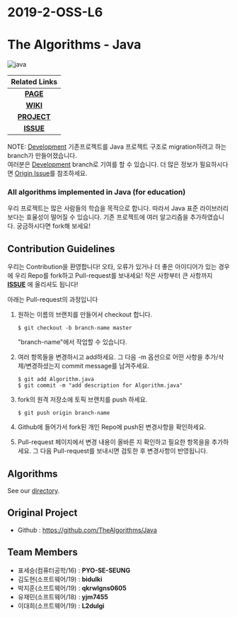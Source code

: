 # 2019-2-OSS-L6
# The Algorithms - Java

![java](https://user-images.githubusercontent.com/50112565/70425133-f92a7980-1ab3-11ea-85b9-23d5dd68d49e.png)


| Related Links  |
| :----: |
| [**PAGE**](https://19-2-SKKU-OSS.github.io/2019-2-OSS-L6/) |
| [**WIKI**](https://github.com/19-2-SKKU-OSS/2019-2-OSS-L6/wiki)    |
| [**PROJECT**](https://github.com/19-2-SKKU-OSS/2019-2-OSS-L6/)     |
| [**ISSUE**](https://github.com/19-2-SKKU-OSS/2019-2-OSS-L6/issues) |


NOTE: [Development](https://github.com/TheAlgorithms/Java/tree/Development) 기존프로젝트를 Java 프로젝트 구조로 migration하려고 하는 branch가 만들어졌습니다.  
여러분은 [Development](https://github.com/TheAlgorithms/Java/tree/Development) branch로 기여를 할 수 있습니다.
더 많은 정보가 필요하시다면 [Origin Issue](https://github.com/TheAlgorithms/Java/issues/474)를 참조하세요.  



### All algorithms implemented in Java (for education)
우리 프로젝트는 많은 사람들의 학습을 목적으로 합니다. 따라서 Java 표준 라이브러리 보다는 효율성이 떨어질 수 있습니다.
기존 프로젝트에 여러 알고리즘을 추가하였습니다. 궁금하시다면 fork해 보세요!

## Contribution Guidelines
우리는 Contribution을 환영합니다! 
오타, 오류가 있거나 더 좋은 아이디어가 있는 경우에 우리 Repo를 fork하고 Pull-request를 보내세요!
작은 사항부터 큰 사항까지 [**ISSUE**](https://github.com/19-2-SKKU-OSS/2019-2-OSS-L6/issues) 에 올리셔도 됩니다!

아래는 Pull-request의 과정입니다
1. 원하는 이름의 브랜치를 만들어서 checkout 합니다.

   `$ git checkout -b branch-name master`

   "branch-name"에서 작업할 수 있습니다.

2. 여러 항목들을 변경하시고 add하세요. 그 다음 -m 옵션으로 어떤 사항을 추가/삭제/변경하셨는지 commit message를 남겨주세요.

    `$ git add Algorithm.java`  
    `$ git commit -m "add description for Algorithm.java"`
    
3. fork의 원격 저장소에 토픽 브랜치를 push 하세요.

   `$ git push origin branch-name`

4. Github에 들어가서 fork된 개인 Repo에 push된 변경사항을 확인하세요.

5. Pull-request 페이지에서 변경 내용이 올바른 지 확인하고 필요한 항목을을 추가하세요. 그 다음 Pull-request를 보내시면 검토한 후 변경사항이 반영됩니다.

## Algorithms
See our [directory](Algorithms.md).

## Original Project
- Github :  https://github.com/TheAlgorithms/Java

## Team Members
- 표세승(컴퓨터공학/16) : **PYO-SE-SEUNG**  
- 김도현(소프트웨어/19) : **bidulki**  
- 박지훈(소프트웨어/19) : **qkrwlgns0605**  
- 유재민(소프트웨어/18) : **yjm7455**  
- 이대희(소프트웨어/19) : **L2dulgi**  
